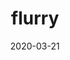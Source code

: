 ---
title: flurry
album_key: 2RCgrW
game: new_horizons
layout: slideshow
date: 2020-03-21
category: residents
---